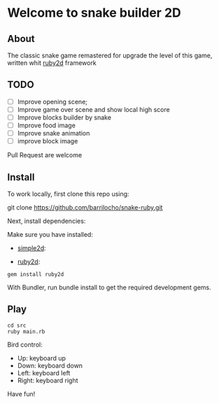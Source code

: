 # Welcome to snake builder 2D

## About

The classic snake game remastered for upgrade the level of this game, written whit [ruby2d](http://www.ruby2d.com/) framework


## TODO

- [ ] Improve opening scene;
- [ ] Improve game over scene and show local high score
- [ ] Improve blocks builder by snake
- [ ] Improve food image
- [ ] Improve snake animation
- [ ] improve block image

Pull Request are welcome

## Install

To work locally, first clone this repo using:

git clone https://github.com/barrilocho/snake-ruby.git

Next, install dependencies:

Make sure you have installed: 
  
* [simple2d](https://github.com/simple2d/simple2d):

* [ruby2d](https://github.com/ruby2d/ruby2d):

```
gem install ruby2d
```

With Bundler, run bundle install to get the required development gems.

## Play

```
cd src
ruby main.rb
```

Bird control:

* Up: keyboard up
* Down: keyboard down
* Left: keyboard left
* Right: keyboard right

Have fun!
